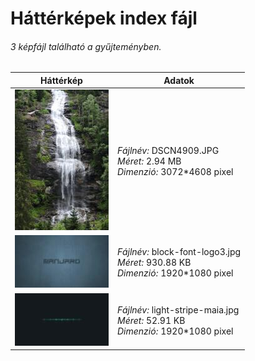 # Háttérképek index fájl

###### 3 képfájl található a gyűjteményben.

Háttérkép|Adatok
---------|------
<img src="./.thumbs/t@DSCN4909.JPG" width="150px" height="auto" alt="DSCN4909.JPG" />|*Fájlnév:* DSCN4909.JPG<br/>*Méret:* 2.94 MB<br/>*Dimenzió:* 3072*4608 pixel
<img src="./.thumbs/t@block-font-logo3.jpg" width="150px" height="auto" alt="block-font-logo3.jpg" />|*Fájlnév:* block-font-logo3.jpg<br/>*Méret:* 930.88 KB<br/>*Dimenzió:* 1920*1080 pixel
<img src="./.thumbs/t@light-stripe-maia.jpg" width="150px" height="auto" alt="light-stripe-maia.jpg" />|*Fájlnév:* light-stripe-maia.jpg<br/>*Méret:* 52.91 KB<br/>*Dimenzió:* 1920*1080 pixel

